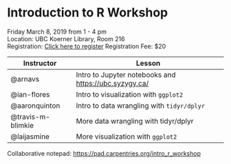 # Introduction to R Workshop

Friday March 8, 2019 from 1 - 4 pm </br>
Location: UBC Koerner Library, Room 216 </br>
Registration: [Click here to register](https://www.eventbrite.ca/e/introduction-to-r-workshop-tickets-56524324777?utm-medium=discovery&utm-campaign=social&utm-content=attendeeshare&aff=escb&utm-source=cp&utm-term=listing)
Registration Fee: $20

| Instructor  | Lesson  |
|------------|---------|
|@arnavs  | Intro to Jupyter notebooks and https://ubc.syzygy.ca/ |
|@ian-flores  | Intro to visualization with `ggplot2`  |
|@aaronquinton  | Intro to data wrangling with `tidyr/dplyr` | 
|@travis-m-blimkie  | More data wrangling with tidyr/dplyr |
|@laijasmine | More visualization with `ggplot2` |

Collaborative notepad: https://pad.carpentries.org/intro_r_workshop
